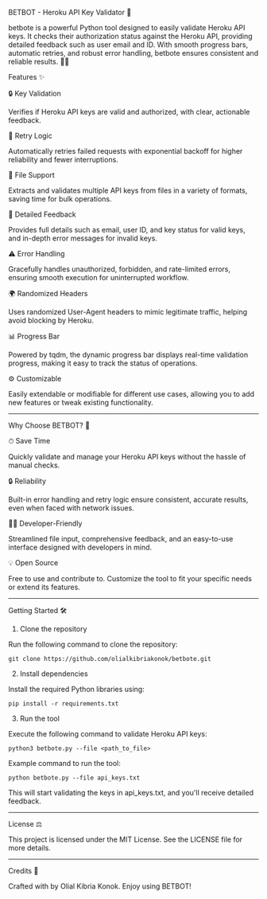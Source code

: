 BETBOT - Heroku API Key Validator 🚀

betbote is a powerful Python tool designed to easily validate Heroku API keys. It checks their authorization status against the Heroku API, providing detailed feedback such as user email and ID. With smooth progress bars, automatic retries, and robust error handling, betbote ensures consistent and reliable results. 🔑✅

Features ✨

🔒 Key Validation

Verifies if Heroku API keys are valid and authorized, with clear, actionable feedback.


🔁 Retry Logic

Automatically retries failed requests with exponential backoff for higher reliability and fewer interruptions.


📂 File Support

Extracts and validates multiple API keys from files in a variety of formats, saving time for bulk operations.


📝 Detailed Feedback

Provides full details such as email, user ID, and key status for valid keys, and in-depth error messages for invalid keys.


⚠️ Error Handling

Gracefully handles unauthorized, forbidden, and rate-limited errors, ensuring smooth execution for uninterrupted workflow.


🌍 Randomized Headers

Uses randomized User-Agent headers to mimic legitimate traffic, helping avoid blocking by Heroku.


📊 Progress Bar

Powered by tqdm, the dynamic progress bar displays real-time validation progress, making it easy to track the status of operations.


⚙️ Customizable

Easily extendable or modifiable for different use cases, allowing you to add new features or tweak existing functionality.



---

Why Choose BETBOT? 🤔

⏱ Save Time

Quickly validate and manage your Heroku API keys without the hassle of manual checks.


🔒 Reliability

Built-in error handling and retry logic ensure consistent, accurate results, even when faced with network issues.


👨‍💻 Developer-Friendly

Streamlined file input, comprehensive feedback, and an easy-to-use interface designed with developers in mind.


💡 Open Source

Free to use and contribute to. Customize the tool to fit your specific needs or extend its features.



---

Getting Started 🛠️

1. Clone the repository

Run the following command to clone the repository:

`git clone https://github.com/olialkibriakonok/betbote.git`

2. Install dependencies

Install the required Python libraries using:

`pip install -r requirements.txt`

3. Run the tool

Execute the following command to validate Heroku API keys:

`python3 betbote.py --file <path_to_file>`

Example command to run the tool:

`python betbote.py --file api_keys.txt`

This will start validating the keys in api_keys.txt, and you'll receive detailed feedback.


---

License ⚖️

This project is licensed under the MIT License. See the LICENSE file for more details.


---

Credits 🎉

Crafted with by Olial Kibria Konok. Enjoy using BETBOT!

